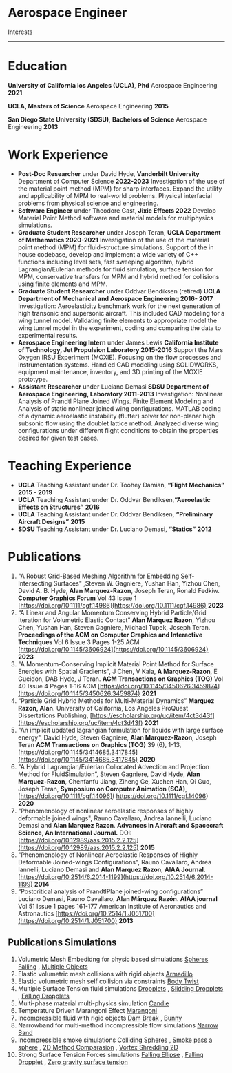 # Aerospace Engineer 
Interests 

*** 

# Education 
 **University of California los Angeles (UCLA)**, **Phd** Aerospace Engineering **2021**

**UCLA, Masters of Science** Aerospace Engineering **2015**


**San Diego State University (SDSU)**, **Bachelors of Science** Aerospace Engineering **2013**

# Work Experience 
* **Post-Doc Researcher** under David Hyde, **Vanderbilt University** Department of Computer Science **2022-2023** Investigation of the use of the material point method (MPM) for sharp interfaces. Expand the utility and applicability of MPM to real-world problems. Physical interfacial problems from physical science and engineering.
*  **Software Engineer** under Theodore Gast, **Jixie Effects 2022** Develop Material Point Method software and material models for multiphysics simulations.
*  **Graduate Student Researcher** under Joseph Teran, **UCLA Department of Mathematics 2020-2021** Investigation of the use of the material point method (MPM) for fluid-structure simulations. Support of the in house codebase, develop and implement a wide variety of C++ functions including level sets, fast sweeping algorithm, hybrid Lagrangian/Eulerian methods for fluid simulation, surface tension for MPM, conservative transfers for MPM and hybrid method for collisions using finite elements and MPM.
* **Graduate Student Researcher** under Oddvar Bendiksen (retired) **UCLA Department of Mechanical and Aerospace Engineering 2016- 2017** Investigation: Aeroelasticity benchmark work for the next generation of high transonic and supersonic aircraft. This included CAD modeling for a wing tunnel model. Validating finite elements to appropriate model the wing tunnel model in the experiment, coding and comparing the data to experimental results.
* **Aerospace Engineering Intern** under James Lewis **California Institute of Technology, Jet Propulsion Laboratory 2015-2016** Support the Mars Oxygen IRSU Experiment (MOXIE). Focusing on the flow processes and instrumentation systems. Handled CAD modeling using SOLIDWORKS, equipment maintenance, inventory, and 3D printing of the MOXIE prototype.
* **Assistant Researcher** under Luciano Demasi **SDSU Department of Aerospace Engineering, Laboratory 2011-2013** Investigation: Nonlinear Analysis of Prandtl Plane Joined Wings. Finite Element Modeling and Analysis of static nonlinear joined wing configurations. MATLAB coding of a dynamic aeroelastic instability (flutter) solver for non-planar high subsonic flow using the doublet lattice method. Analyzed diverse wing configurations under different flight conditions to obtain the properties desired for given test cases.

# Teaching Experience 
* **UCLA** Teaching Assistant under Dr. Toohey Damian, **“Flight Mechanics”** **2015 - 2019**
* **UCLA** Teaching Assistant under Dr. Oddvar Bendiksen,**“Aeroelastic Effects on Structures”** **2016**
* **UCLA** Teaching Assistant under Dr. Oddvar Bendiksen, **“Preliminary Aircraft Designs”** **2015**
* **SDSU** Teaching Assistant under Dr. Luciano Demasi, **“Statics”** **2012**

# Publications 
1. "A Robust Grid-Based Meshing Algorithm for Embedding Self-Intersecting Surfaces"
,Steven W. Gagniere, Yushan Han, Yizhou Chen, David A. B. Hyde, **Alan
Marquez-Razon**, Joseph Teran, Ronald Fedkiw. **Computer Graphics Forum** Vol 43
Issue 1 [https://doi.org/10.1111/cgf.14986](https://doi.org/10.1111/cgf.14986) **2023**
2. “A Linear and Angular Momentum Conserving Hybrid Particle/Grid Iteration for
Volumetric Elastic Contact” **Alan Marquez Razon**, Yizhou Chen, Yushan Han, Steven
Gagniere, Michael Tupek, Joseph Teran. **Proceedings of the ACM on Computer
Graphics and Interactive Techniques** Vol 6 Issue 3 Pages 1-25 ACM
[https://doi.org/10.1145/3606924](https://doi.org/10.1145/3606924) **2023**
3. "A Momentum-Conserving Implicit Material Point Method for Surface Energies with
Spatial Gradients", J Chen, V Kala, **A Marquez-Razon**, E Gueidon, DAB Hyde, J Teran.
**ACM Transactions on Graphics (TOG)** Vol 40 Issue 4 Pages 1-16 ACM
[https://doi.org/10.1145/3450626.3459874](https://doi.org/10.1145/3450626.3459874) **2021**
4. “Particle Grid Hybrid Methods for Multi-Material Dynamics” **Marquez Razon, Alan**.
University of California, Los Angeles ProQuest Dissertations Publishing, 
[https://escholarship.org/uc/item/4ct3d43f](https://escholarship.org/uc/item/4ct3d43f) **2021** 
6. "An implicit updated lagrangian formulation for liquids with large surface energy", David
Hyde, Steven Gagniere, **Alan Marquez-Razon**, Joseph Teran **ACM Transactions on
Graphics (TOG)** 39 (6), 1-13, [https://doi.org/10.1145/3414685.3417845](https://doi.org/10.1145/3414685.3417845) **2020**
7. "A Hybrid Lagrangian/Eulerian Collocated Advection and Projection Method for
FluidSimulation”, Steven Gagniere, David Hyde, **Alan Marquez-Razon**, Chenfanfu
Jiang, Ziheng Ge, Xuchen Han, Qi Guo, Joseph Teran, **Symposium on Computer
Animation (SCA)**, [https://doi.org/10.1111/cgf.14096]( https://doi.org/10.1111/cgf.14096) **2020**
8. "Phenomenology of nonlinear aeroelastic responses of highly deformable joined wings",
Rauno Cavallaro, Andrea Iannelli, Luciano Demasi and **Alan Marquez Razon**.
**Advances in Aircraft and Spacecraft Science, An International Journal.** DOI:
[https://doi.org/10.12989/aas.2015.2.2.125](https://doi.org/10.12989/aas.2015.2.2.125) **2015**
9. "Phenomenology of Nonlinear Aeroelastic Responses of Highly Deformable
Joined-wings Configurations", Rauno Cavallaro, Andrea Iannelli, Luciano Demasi and
**Alan Marquez Razon**, **AIAA Journal**. [https://doi.org/10.2514/6.2014-1199](https://doi.org/10.2514/6.2014-1199) **2014**
10. “Postcritical analysis of PrandtlPlane joined-wing configurations” Luciano Demasi,
Rauno Cavallaro, **Alan Márquez Razón**. **AIAA journal** Vol 51 Issue 1 pages 161-177
American Institute of Aeronautics and Astronautics [https://doi.org/10.2514/1.J051700](https://doi.org/10.2514/1.J051700)
**2013**

## Publications Simulations 
1. Volumetric Mesh Embedidng for physic based simulations [Spheres Falling](./ball.mp4) , [Multiple Objects](./collection.mp4)  
1. Elastic volumetric mesh collisions with rigid objects [Armadillo](./armaldo.mp4)
2. Elastic volumetric mesh self collision via constraints [Body Twist](./twist.mp4)
3. Multiple Surface Tension fluid simulations [Dropplets](./Contact_angles.mp4) , [Slidding Dropplets](./ramp.mp4) , [Falling Dropplets](./Multi_drop_kst.mp4)     
5. Multi-phase material multi-physics simulation [Candle](./candle_01_sticky_take3.mp4)
6. Temperature Driven Marangoni Effect [Marangoni](./Marangoni.mp4)
7. Incompressible fluid with rigid objects [Dam Break](./dambreak_128_final.mp4) , [Bunny ](./bunny_drown_0_156.mp4)
8. Narrowband for multi-method incompressible flow simulations [Narrow Band](./narrow_band_2d.mp4)
9. Incompressible smoke simulations [Colliding Spheres](./spheres256_4M.mp4) , [Smoke pass a sphere](./smoke_past_sphere_N64/mp4) , [2D Method Comparasion](./smoke_256_flow_2D.mp4) , [Vortex Shredding 2D](./vortex_2d.mp4)
10. Strong Surface Tension Forces simulations [Falling Ellipse](./ellipse_implicit_N64_kst_1.mp4) , [Falling Dropplet](./plataformas.mp4) , [Zero gravity surface tension](./oscu_new_render.mp4)
